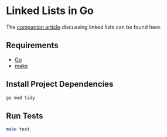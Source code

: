 # Linked Lists in Go

The [companion article](https://dxt.rs/category/programming/general/linked-lists/go) discussing linked lists can be found here.

## Requirements

- [Go](https://go.dev/)
- [make](https://www.gnu.org/software/make/)

## Install Project Dependencies

```bash
go mod tidy
```

## Run Tests

```bash
make test
```
